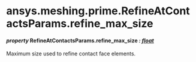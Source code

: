 # ansys.meshing.prime.RefineAtContactsParams.refine_max_size

#### *property* RefineAtContactsParams.refine_max_size *: [float](https://docs.python.org/3.11/library/functions.html#float)*

Maximum size used to refine contact face elements.

<!-- !! processed by numpydoc !! -->
